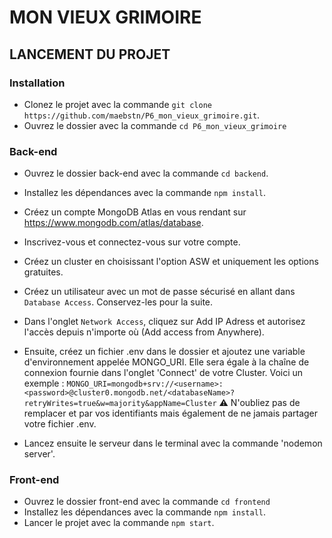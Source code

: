 # MON VIEUX GRIMOIRE

## LANCEMENT DU PROJET

### Installation

- Clonez le projet avec la commande `git clone https://github.com/maebstn/P6_mon_vieux_grimoire.git`.
- Ouvrez le dossier avec la commande `cd P6_mon_vieux_grimoire`

### Back-end

- Ouvrez le dossier back-end avec la commande `cd backend`.
- Installez les dépendances avec la commande `npm install`.

- Créez un compte MongoDB Atlas en vous rendant sur https://www.mongodb.com/atlas/database.
- Inscrivez-vous et connectez-vous sur votre compte.
- Créez un cluster en choisissant l'option ASW et uniquement les options gratuites.
- Créez un utilisateur avec un mot de passe sécurisé en allant dans `Database Access`. Conservez-les pour la suite.
- Dans l'onglet `Network Access`, cliquez sur Add IP Adress et autorisez l'accès depuis n'importe où (Add access from Anywhere).

- Ensuite, créez un fichier .env dans le dossier et ajoutez une variable d'environnement appelée MONGO_URI. Elle sera égale à la chaîne de connexion fournie dans l'onglet 'Connect' de votre Cluster. Voici un exemple :
  `MONGO_URI=mongodb+srv://<username>:<password>@cluster0.mongodb.net/<databaseName>?retryWrites=true&w=majority&appName=Cluster`
  ⚠️ N'oubliez pas de remplacer <username> et <password> par vos identifiants mais également de ne jamais partager votre fichier .env.

- Lancez ensuite le serveur dans le terminal avec la commande 'nodemon server'.

### Front-end

- Ouvrez le dossier front-end avec la commande `cd frontend`
- Installez les dépendances avec la commande `npm install`.
- Lancer le projet avec la commande `npm start`.
